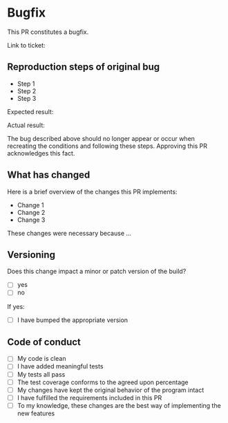 # Bugfix

This PR constitutes a bugfix.

Link to ticket:

## Reproduction steps of original bug

-   Step 1
-   Step 2
-   Step 3

Expected result:

Actual result:

The bug described above should no longer appear or occur when recreating the conditions and following these steps. Approving this PR acknowledges this fact.

## What has changed

Here is a brief overview of the changes this PR implements:

-   Change 1
-   Change 2
-   Change 3

These changes were necessary because ...

## Versioning

Does this change impact a minor or patch version of the build?

-   [ ] yes
-   [ ] no

If yes:

-   [ ] I have bumped the appropriate version

## Code of conduct

-   [ ] My code is clean
-   [ ] I have added meaningful tests
-   [ ] My tests all pass
-   [ ] The test coverage conforms to the agreed upon percentage
-   [ ] My changes have kept the original behavior of the program intact
-   [ ] I have fulfilled the requirements included in this PR
-   [ ] To my knowledge, these changes are the best way of implementing the new features
